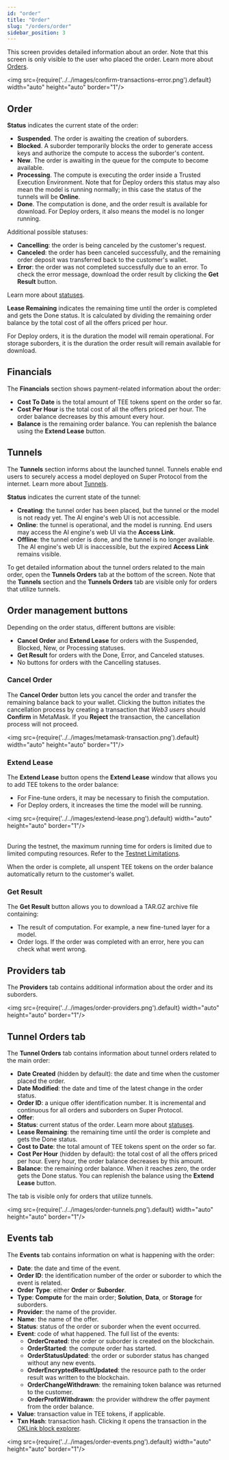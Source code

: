 ```yaml
---
id: "order"
title: "Order"
slug: "/orders/order"
sidebar_position: 3
---
```


This screen provides detailed information about an order. Note that this screen is only visible to the user who placed the order. Learn more about [Orders](/fundamentals/orders).

<img src={require('../../images/confirm-transactions-error.png').default} width="auto" height="auto" border="1"/>
<br/>

## Order

**Status** indicates the current state of the order:

- **Suspended**. The order is awaiting the creation of suborders.
- **Blocked**. A suborder temporarily blocks the order to generate access keys and authorize the compute to access the suborder's content.
- **New**. The order is awaiting in the queue for the compute to become available.
- **Processing**. The compute is executing the order inside a Trusted Execution Environment. Note that for Deploy orders this status may also mean the model is running normally; in this case the status of the tunnels will be **Online**.
- **Done**. The computation is done, and the order result is available for download. For Deploy orders, it also means the model is no longer running.

Additional possible statuses:

- **Cancelling**: the order is being canceled by the customer's request.
- **Canceled**: the order has been canceled successfully, and the remaining order deposit was transferred back to the customer's wallet.
- **Error**: the order was not completed successfully due to an error. To check the error message, download the order result by clicking the **Get Result** button.

Learn more about [statuses](/fundamentals/orders#order-status).

**Lease Remaining** indicates the remaining time until the order is completed and gets the Done status. It is calculated by dividing the remaining order balance by the total cost of all the offers priced per hour.

For Deploy orders, it is the duration the model will remain operational. For storage suborders, it is the duration the order result will remain available for download.

## Financials

The **Financials** section shows payment-related information about the order:

- **Cost To Date** is the total amount of TEE tokens spent on the order so far.
- **Cost Per Hour** is the total cost of all the offers priced per hour. The order balance decreases by this amount every hour.
- **Balance** is the remaining order balance. You can replenish the balance using the **Extend Lease** button.

## Tunnels

The **Tunnels** section informs about the launched tunnel. Tunnels enable end users to securely access a model deployed on Super Protocol from the internet. Learn more about [Tunnels](/fundamentals/tunnels).

**Status** indicates the current state of the tunnel:

- **Creating**: the tunnel order has been placed, but the tunnel or the model is not ready yet. The AI engine's web UI is not accessible.
- **Online**: the tunnel is operational, and the model is running. End users may access the AI engine's web UI via the **Access Link**.
- **Offline**: the tunnel order is done, and the tunnel is no longer available. The AI engine's web UI is inaccessible, but the expired **Access Link** remains visible.

To get detailed information about the tunnel orders related to the main order, open the **Tunnels Orders** tab at the bottom of the screen. Note that the **Tunnels** section and the **Tunnels Orders** tab are visible only for orders that utilize tunnels.

## Order management buttons

Depending on the order status, different buttons are visible:

- **Cancel Order** and **Extend Lease** for orders with the Suspended, Blocked, New, or Processing statuses.
- **Get Result** for orders with the Done, Error, and Canceled statuses.
- No buttons for orders with the Cancelling statuses.

### Cancel Order

The **Cancel Order** button lets you cancel the order and transfer the remaining balance back to your wallet. Clicking the button initiates the cancellation process by creating a transaction that _Web3 users_ should **Confirm** in MetaMask. If you **Reject** the transaction, the cancellation process will not proceed.

<img src={require('../../images/metamask-transaction.png').default} width="auto" height="auto" border="1"/>
<br/>

### Extend Lease

The **Extend Lease** button opens the **Extend Lease** window that allows you to add TEE tokens to the order balance:

- For Fine-tune orders, it may be necessary to finish the computation.
- For Deploy orders, it increases the time the model will be running.

<img src={require('../../images/extend-lease.png').default} width="auto" height="auto" border="1"/>
<br/>
<br/>

During the testnet, the maximum running time for orders is limited due to limited computing resources. Refer to the [Testnet Limitations](/marketplace/limitations).

When the order is complete, all unspent TEE tokens on the order balance automatically return to the customer's wallet.

### Get Result

The **Get Result** button allows you to download a TAR.GZ archive file containing:

- The result of computation. For example, a new fine-tuned layer for a model.
- Order logs. If the order was completed with an error, here you can check what went wrong.

## Providers tab

The **Providers** tab contains additional information about the order and its suborders.

<img src={require('../../images/order-providers.png').default} width="auto" height="auto" border="1"/>
<br/>

## Tunnel Orders tab

The **Tunnel Orders** tab contains information about tunnel orders related to the main order:

- **Date Created** (hidden by default): the date and time when the customer placed the order.
- **Date Modified**: the date and time of the latest change in the order status.
- **Order ID**: a unique offer identification number. It is incremental and continuous for all orders and suborders on Super Protocol.
- **Offer**:
- **Status**: current status of the order. Learn more about [statuses](/fundamentals/orders#order-status).
- **Lease Remaining**: the remaining time until the order is complete and gets the Done status.
- **Cost to Date**: the total amount of TEE tokens spent on the order so far.
- **Cost Per Hour** (hidden by default): the total cost of all the offers priced per hour. Every hour, the order balance decreases by this amount.
- **Balance**: the remaining order balance. When it reaches zero, the order gets the Done status. You can replenish the balance using the **Extend Lease** button.

The tab is visible only for orders that utilize tunnels.

<img src={require('../../images/order-tunnels.png').default} width="auto" height="auto" border="1"/>
<br/>

## Events tab

The **Events** tab contains information on what is happening with the order:

- **Date**: the date and time of the event.
- **Order ID**: the identification number of the order or suborder to which the event is related.
- **Order Type**: either **Order** or **Suborder**.
- **Type**: **Compute** for the main order; **Solution**, **Data**, or **Storage** for suborders.
- **Provider**: the name of the provider.
- **Name**: the name of the offer.
- **Status**: status of the order or suborder when the event occurred.
- **Event**: code of what happened. The full list of the events:
    + **OrderCreated**: the order or suborder is created on the blockchain.
    + **OrderStarted**: the compute order has started.
    + **OrderStatusUpdated**: the order or suborder status has changed without any new events.
    + **OrderEncryptedResultUpdated**: the resource path to the order result was written to the blockchain.
    + **OrderChangeWithdrawn**: the remaining token balance was returned to the customer.
    + **OrderProfitWithdrawn**: the provider withdrew the offer payment from the order balance.
- **Value**: transaction value in TEE tokens, if applicable.
- **Txn Hash**: transaction hash. Clicking it opens the transaction in the [OKLink block explorer](https://www.oklink.com/).

<img src={require('../../images/order-events.png').default} width="auto" height="auto" border="1"/>